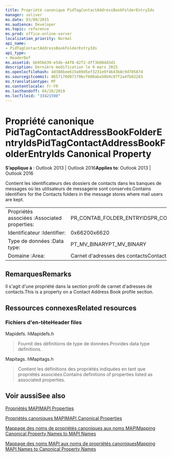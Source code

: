 ```yaml
---
title: Propriété canonique PidTagContactAddressBookFolderEntryIds
manager: soliver
ms.date: 03/09/2015
ms.audience: Developer
ms.topic: reference
ms.prod: office-online-server
localization_priority: Normal
api_name:
- PidTagContactAddressBookFolderEntryIds
api_type:
- HeaderDef
ms.assetid: bb95b639-e5de-44f8-82f2-dff3b00dd3d1
description: Dernière modification le 9 mars 2015
ms.openlocfilehash: 4d388bee615e89d5ef3231e9f4643b8c9d70587d
ms.sourcegitcommit: 8657170d071f9bcf680aba50b9c07f2a4fb82283
ms.translationtype: MT
ms.contentlocale: fr-FR
ms.lasthandoff: 04/28/2019
ms.locfileid: "33421598"
---
```

# <a name="pidtagcontactaddressbookfolderentryids-canonical-property"></a><span data-ttu-id="8adad-103">Propriété canonique PidTagContactAddressBookFolderEntryIds</span><span class="sxs-lookup"><span data-stu-id="8adad-103">PidTagContactAddressBookFolderEntryIds Canonical Property</span></span>

  
  
<span data-ttu-id="8adad-104">**S’applique à** : Outlook 2013 | Outlook 2016</span><span class="sxs-lookup"><span data-stu-id="8adad-104">**Applies to**: Outlook 2013 | Outlook 2016</span></span> 
  
<span data-ttu-id="8adad-105">Contient les identificateurs des dossiers de contacts dans les banques de messages où les utilisateurs de messagerie sont conservés.</span><span class="sxs-lookup"><span data-stu-id="8adad-105">Contains identifiers for the Contacts folders in the message stores where mail users are kept.</span></span>
  
|||
|:-----|:-----|
|<span data-ttu-id="8adad-106">Propriétés associées :</span><span class="sxs-lookup"><span data-stu-id="8adad-106">Associated properties:</span></span>  <br/> |<span data-ttu-id="8adad-107">PR_CONTAB_FOLDER_ENTRYIDS</span><span class="sxs-lookup"><span data-stu-id="8adad-107">PR_CONTAB_FOLDER_ENTRYIDS</span></span>  <br/> |
|<span data-ttu-id="8adad-108">Identificateur :</span><span class="sxs-lookup"><span data-stu-id="8adad-108">Identifier:</span></span>  <br/> |<span data-ttu-id="8adad-109">0x6620</span><span class="sxs-lookup"><span data-stu-id="8adad-109">0x6620</span></span>  <br/> |
|<span data-ttu-id="8adad-110">Type de données :</span><span class="sxs-lookup"><span data-stu-id="8adad-110">Data type:</span></span>  <br/> |<span data-ttu-id="8adad-111">PT_MV_BINARY</span><span class="sxs-lookup"><span data-stu-id="8adad-111">PT_MV_BINARY</span></span>  <br/> |
|<span data-ttu-id="8adad-112">Domaine :</span><span class="sxs-lookup"><span data-stu-id="8adad-112">Area:</span></span>  <br/> |<span data-ttu-id="8adad-113">Carnet d'adresses des contacts</span><span class="sxs-lookup"><span data-stu-id="8adad-113">Contact address book</span></span>  <br/> |
   
## <a name="remarks"></a><span data-ttu-id="8adad-114">Remarques</span><span class="sxs-lookup"><span data-stu-id="8adad-114">Remarks</span></span>

<span data-ttu-id="8adad-115">Il s'agit d'une propriété dans la section profil de carnet d'adresses de contacts.</span><span class="sxs-lookup"><span data-stu-id="8adad-115">This is a property on a Contact Address Book profile section.</span></span>
  
## <a name="related-resources"></a><span data-ttu-id="8adad-116">Ressources connexes</span><span class="sxs-lookup"><span data-stu-id="8adad-116">Related resources</span></span>

### <a name="header-files"></a><span data-ttu-id="8adad-117">Fichiers d'en-tête</span><span class="sxs-lookup"><span data-stu-id="8adad-117">Header files</span></span>

<span data-ttu-id="8adad-118">Mapidefs. h</span><span class="sxs-lookup"><span data-stu-id="8adad-118">Mapidefs.h</span></span>
  
> <span data-ttu-id="8adad-119">Fournit des définitions de type de données.</span><span class="sxs-lookup"><span data-stu-id="8adad-119">Provides data type definitions.</span></span>
    
<span data-ttu-id="8adad-120">Mapitags. h</span><span class="sxs-lookup"><span data-stu-id="8adad-120">Mapitags.h</span></span>
  
> <span data-ttu-id="8adad-121">Contient les définitions des propriétés indiquées en tant que propriétés associées.</span><span class="sxs-lookup"><span data-stu-id="8adad-121">Contains definitions of properties listed as associated properties.</span></span>
    
## <a name="see-also"></a><span data-ttu-id="8adad-122">Voir aussi</span><span class="sxs-lookup"><span data-stu-id="8adad-122">See also</span></span>



[<span data-ttu-id="8adad-123">Propriétés MAPI</span><span class="sxs-lookup"><span data-stu-id="8adad-123">MAPI Properties</span></span>](mapi-properties.md)
  
[<span data-ttu-id="8adad-124">Propriétés canoniques MAPI</span><span class="sxs-lookup"><span data-stu-id="8adad-124">MAPI Canonical Properties</span></span>](mapi-canonical-properties.md)
  
[<span data-ttu-id="8adad-125">Mappage des noms de propriétés canoniques aux noms MAPI</span><span class="sxs-lookup"><span data-stu-id="8adad-125">Mapping Canonical Property Names to MAPI Names</span></span>](mapping-canonical-property-names-to-mapi-names.md)
  
[<span data-ttu-id="8adad-126">Mappage des noms MAPI aux noms de propriétés canoniques</span><span class="sxs-lookup"><span data-stu-id="8adad-126">Mapping MAPI Names to Canonical Property Names</span></span>](mapping-mapi-names-to-canonical-property-names.md)


